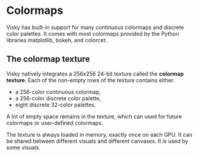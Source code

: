 # Colormaps

Visky has built-in support for many continuous colormaps and discrete color palettes. It comes with most colormaps provided by the Python libraries matplotlib, bokeh, and colorcet.

## The colormap texture

Visky natively integrates a 256x256 24-bit texture called the **colormap texture**. Each of the non-empty rows of the texture contains either:

- a 256-color continuous colormap,
- a 256-color discrete color palette,
- eight discrete 32-color palettes.

A lot of empty space remains in the texture, which can used for future colormaps or user-defined colormaps.

The texture is always loaded in memory, exactly once on each GPU. It can be shared between different visuals and different canvases. It is used by some visuals.

<!-- The list of colormaps is generated in a mkdocs hook from utils/export_colormap.py -->

